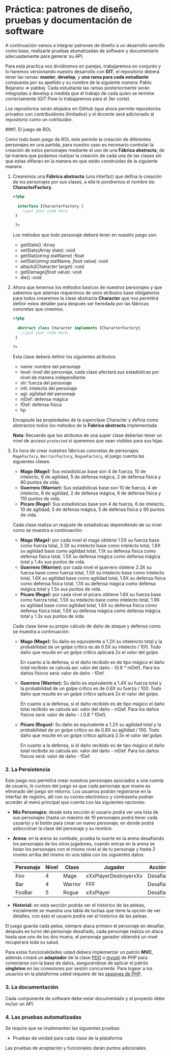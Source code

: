# Práctica: patrones de diseño, pruebas y documentación de software

A continuación vamos a integrar patrones de diseño a un desarrollo sencillo como base, realizarle pruebas atumatizadas de software y documentarlo adecuadamente para generar su API.

Para esta practica nos dividiremos en parejas, trabajaremos en conjunto y lo haremos versionando nuestro desarrollo con **GIT**, el repositorio deberá tener las ramas: **master**, **develop**, y **una rama para cada estudiante** compuesta por su apellido y su nombre de la siguiente manera: Pablo Bejarano => pabbej. Cada estudiante  las ramas posteriormente serán integradas a develop a medida que el trabajo de cada quien se termine correctamente (GIT Flow lo trabajaremos para el 3er corte).

Los repositorios serán alojados en GitHub (que ahora permite repositorios privados con contribuidores ilimitados) y el docente será adicionado al repositorio como un cotribuidor.

###1. El juego de ROL

Como todo buen juego de ROL este permite la creación de diferentes personajes en una partida, para nuestro caso es necesario controlar la creación de estos personajes mediante el uso de una **Fábrica abstracta**, de tal manera que podamos realizar la creación de cada una de las clases sin que estas difieran en la manera en que están construidas de la siguiente manera:

1. Crearemos una **Fábrica abstracta** (una interfaz) que defina la creación de los personajes por sus clases, a ella le pondremos el nombre de: **CharacterFactory**.

   ```php 
   <?php
    	
     interface ICharacterFactory {
       //put your code here
   	}
     
    ?>
   ```

   Los métodos que todo personaje deberá tener en nuestro juego son:

   * getStats() :Array
   * setStats($Array$ stats) :void
   * getStat($string$ statName) :float
   * setStat($string$ statName, $float$ value) :void
   * attack($ICharacter$ target) :void
   * getDamage($float$ value) :void
   * die() :void

2. Ahora que tenemos los métodos basicos de nuestros personajes y que sabemos que además requerimos de unos atributos base obligatorios para todos crearemos la clase abstracta **Character** que nos permitirá definir estos detaller para después ser heredada por las fábricas concretas que creemos.

   ```php
   <?php
   	
     abstract class Character implements ICharacterFactory{
       //put your code here
   	}
    
   ?>
   ```

   Esta clase deberá definir los siguientes atributos:

   * name: nombre del personaje
   * level: nivel del personaje, cada clase afectará sus estadísticas por nivel de manera independiente.
   * str: fuerza del personaje
   * intl: intelecto del personaje
   * agi: agilidad del personaje
   * mDef: defensa mágica
   * fDef: defensa física
   * hp

   Encapsule las propiedades de la superclase Character y defina como abstractos todos los métodos de la **Fabrica abstracta** implementada. 

   **Nota**: Recuerde que los atributos de una super clase deberían tener un nivel de acceso `protected` si queremos que sean visibles para sus hijas.

3. Es hora de crear nuestras fábricas concretas de personajes `MageFactory`, `WarriorFactory`, `RogueFactory`, el juego cuenta las siguientes clases:

   * **Mago (Mage):** Sus estadísticas base son 4 de fuerza, 10 de intelecto, 6 de agilidad, 5 de defensa mágica, 2 de defensa física y 80 puntos de vida.
   * **Guerrero (Warrior):** Sus estadísticas base son 10 de fuerza, 4 de intelecto, 6 de agilidad, 2 de defensa mágica, 6 de defensa física y 110 puntos de vida.
   * **Pícaro (Roge):** Sus estadísticas base son 4 de fuerza, 6 de intelecto, 10 de agilidad, 5 de defensa mágica, 5 de defensa física y 90 puntos de vida.

   Cada clase realiza un reajuste de estadisticas dependiendo de su nivel como se muestra a continuación:

   * **Mago (Mage):** por cada nivel el mago obtiene 1.5X su fuerza base como fuerza total, 2.3X su intelecto base como intelecto total, 1.6X su agilidad base como agilidad total, 1.1X su defensa física como defensa física total, 1.5X su defensa mágica como defensa mágica total y 1.4x sus puntos de vida.
   * **Guerrero (Warrior):** por cada nivel el guerrero obtiene 2.3X su fuerza base como fuerza total, 1.5X su intelecto base como intelecto total, 1.6X su agilidad base como agilidad total, 1.6X su defensa física como defensa física total, 1.1X su defensa mágica como defensa mágica total  y 1.5x sus puntos de vida.
   * **Pícaro (Roge):** por cada nivel el pícaro obtiene 1.6X su fuerza base como fuerza total, 1.5X su intelecto base como intelecto total, 1.9X su agilidad base como agilidad total, 1.6X su defensa física como defensa física total, 1.6X su defensa mágica como defensa mágica total  y 1.3x sus puntos de vida

   Cada clase tiene su propio cálculo de daño de ataque y defensa como se muestra a continuación:

   * **Mago (Mage):** Su daño es equivalente a 1.2X su intelencto total y la probabilidad de un golpe crítico es de 0.5X su intelecto / 100. Todo daño que resulte en un golpe crítico aplicará 2x el valor del golpe. 

     En cuanto a la defensa, si el daño recibido es de tipo mágico el daño total recibido se calcula así: valor del daño - (0.8 * mDef). Para los daños físicos será: valor de daño - fDef.

   * **Guerrero (Warrior):** Su daño es equivalente a 1.4X su fuerza total y la probabilidad de un golpe crítico es de 0.6X su fuerza / 100. Todo daño que resulte en un golpe crítico aplicará 2x el valor del golpe.

     En cuanto a la defensa, si el daño recibido es de tipo mágico el daño total recibido se calcula así: valor del daño - mDef. Para los daños físicos será: valor de daño - ( 0.8 * fDef).

   * **Pícaro (Rogue):** Su daño es equivalente a 1.2X su agilidad total y la probabilidad de un golpe crítico es de 0.8X su agilidad / 100. Todo daño que resulte en un golpe crítico aplicará 2.5x el valor del golpe.

     En cuanto a la defensa, si el daño recibido es de tipo mágico el daño total recibido se calcula así: valor del daño -  mDef. Para los daños físicos será: valor de daño - fDef.

### 2. La Persistencia

Este juego nos permitirá crear nuestros personajes asociados a una cuenta de usuario, lo curioso del juego es que cada personaje que muere es eliminado del juego sin retorno. Los usuarios podrán registrarse en la interfaz de registro, allí con su correo electrónico y contraseña podrán acceder al menú principal que cuenta con las siguientes opciones:

* **Mis Personajes:** desde esta sección el usuario podrá ver una lista de sus personajes (hasta un máximo de 10 personajes podrá tener cada usuario) y el botón para crear un nuevo personaje, en donde podrá selecciónar la clase del personaje y su nombre.

* **Arena**: en la arena se combate, prueba tu suerte en la arena desafiando los personajes de los otros jugadores, cuando entras en la arena se listan los personajes con el mismo nivel al de tu personaje y hasta 2 niveles arriba del mismo en una tabla con los siguientes datos:

  | Personaje | Nivel | Clase   | Jugador               | Acción   |
  | --------- | ----- | ------- | --------------------- | -------- |
  | Foo       | 4     | Mage    | xXxPlayerDestroyerxXx | Desafiar |
  | Bar       | 4     | Warrior | FFF                   | Desafiar |
  | FooBar    | 5     | Rogue   | xXxPlayer             | Desafiar |

* **Historial:** en esta sección podrás ver el historico de las peleas, inicialmente se muestra una tabla de luchas que tiene la opción de ver detalles, con esto el usuario podrá ver el historico de las peleas.

El juego guarda cada pelea, siempre ataca primero el personaje en desafiar, después es turno del personaje desafiado, cada personaje realiza un ataca hasta que uno de los dos muera, el personaje ganador obtendrá un nivel recuperará toda su salud.

Para estas funcionalidades usted debera implementar un patrón **MVC**, además creará un **adaptador** de la clase [PDO](https://www.php.net/manual/es/class.pdo) o [mysqli](https://www.php.net/manual/es/class.mysqli) de PHP para conectarse con la base de datos, asegurandose de aplicar el patrón **singleton** en las conexiones por sesión concurrente. Para logear a los usuarios en la plataforma usted requiere de las [sesiones de PHP](https://www.php.net/manual/es/function.session-start.php).

### 3. La documentación 

Cada componente de software debe estar documentado y el proyecto debe incluir un API.

### 4. Las pruebas automatizadas

Se require que se implementen las siguientes pruebas:

* Pruebas de unidad para cada clase de la plataforma

Las pruebas de aceptación y funcionales darán puntos adicionales.